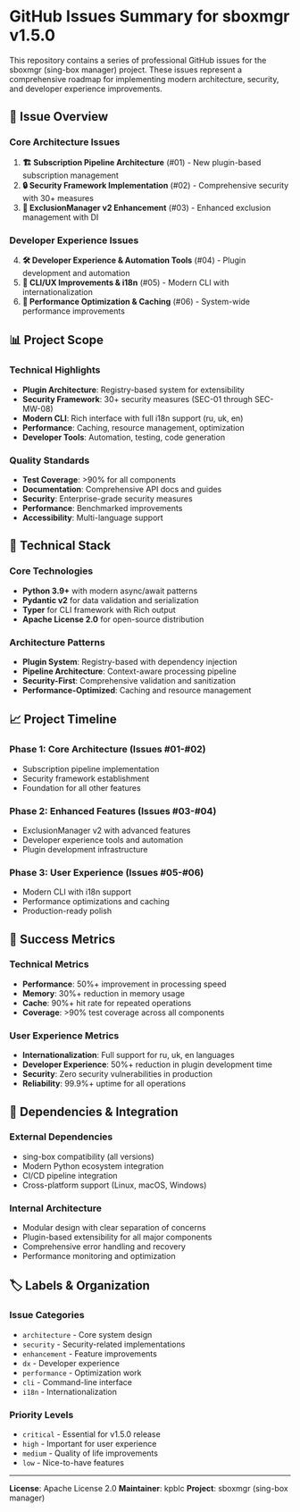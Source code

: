 # GitHub Issues Summary for sboxmgr v1.5.0

This repository contains a series of professional GitHub issues for the sboxmgr (sing-box manager) project. These issues represent a comprehensive roadmap for implementing modern architecture, security, and developer experience improvements.

## 🎯 Issue Overview

### Core Architecture Issues
1. **🏗️ Subscription Pipeline Architecture** (#01) - New plugin-based subscription management
2. **🔒 Security Framework Implementation** (#02) - Comprehensive security with 30+ measures
3. **🎯 ExclusionManager v2 Enhancement** (#03) - Enhanced exclusion management with DI

### Developer Experience Issues
4. **🛠️ Developer Experience & Automation Tools** (#04) - Plugin development and automation
5. **🎨 CLI/UX Improvements & i18n** (#05) - Modern CLI with internationalization
6. **🚀 Performance Optimization & Caching** (#06) - System-wide performance improvements

## 📊 Project Scope

### Technical Highlights
- **Plugin Architecture**: Registry-based system for extensibility
- **Security Framework**: 30+ security measures (SEC-01 through SEC-MW-08)
- **Modern CLI**: Rich interface with full i18n support (ru, uk, en)
- **Performance**: Caching, resource management, optimization
- **Developer Tools**: Automation, testing, code generation

### Quality Standards
- **Test Coverage**: >90% for all components
- **Documentation**: Comprehensive API docs and guides
- **Security**: Enterprise-grade security measures
- **Performance**: Benchmarked improvements
- **Accessibility**: Multi-language support

## 🔧 Technical Stack

### Core Technologies
- **Python 3.9+** with modern async/await patterns
- **Pydantic v2** for data validation and serialization
- **Typer** for CLI framework with Rich output
- **Apache License 2.0** for open-source distribution

### Architecture Patterns
- **Plugin System**: Registry-based with dependency injection
- **Pipeline Architecture**: Context-aware processing pipeline
- **Security-First**: Comprehensive validation and sanitization
- **Performance-Optimized**: Caching and resource management

## 📈 Project Timeline

### Phase 1: Core Architecture (Issues #01-#02)
- Subscription pipeline implementation
- Security framework establishment
- Foundation for all other features

### Phase 2: Enhanced Features (Issues #03-#04)
- ExclusionManager v2 with advanced features
- Developer experience tools and automation
- Plugin development infrastructure

### Phase 3: User Experience (Issues #05-#06)
- Modern CLI with i18n support
- Performance optimizations and caching
- Production-ready polish

## 🎯 Success Metrics

### Technical Metrics
- **Performance**: 50%+ improvement in processing speed
- **Memory**: 30%+ reduction in memory usage
- **Cache**: 90%+ hit rate for repeated operations
- **Coverage**: >90% test coverage across all components

### User Experience Metrics
- **Internationalization**: Full support for ru, uk, en languages
- **Developer Experience**: 50%+ reduction in plugin development time
- **Security**: Zero security vulnerabilities in production
- **Reliability**: 99.9%+ uptime for all operations

## 🔗 Dependencies & Integration

### External Dependencies
- sing-box compatibility (all versions)
- Modern Python ecosystem integration
- CI/CD pipeline integration
- Cross-platform support (Linux, macOS, Windows)

### Internal Architecture
- Modular design with clear separation of concerns
- Plugin-based extensibility for all major components
- Comprehensive error handling and recovery
- Performance monitoring and optimization

## 🏷️ Labels & Organization

### Issue Categories
- `architecture` - Core system design
- `security` - Security-related implementations
- `enhancement` - Feature improvements
- `dx` - Developer experience
- `performance` - Optimization work
- `cli` - Command-line interface
- `i18n` - Internationalization

### Priority Levels
- `critical` - Essential for v1.5.0 release
- `high` - Important for user experience
- `medium` - Quality of life improvements
- `low` - Nice-to-have features

---

**License**: Apache License 2.0
**Maintainer**: kpblc
**Project**: sboxmgr (sing-box manager)
